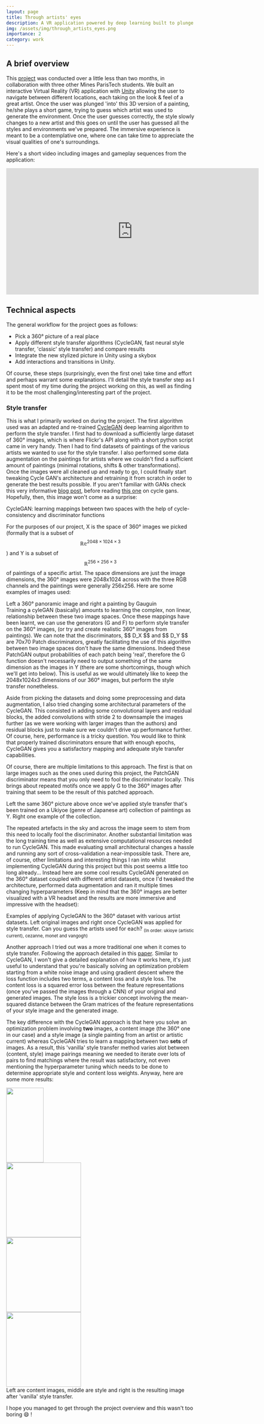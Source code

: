 ```yaml
---
layout: page
title: Through artists' eyes
description: A VR application powered by deep learning built to plunge users into the fascinating worlds of Van Gogh, Kirchner, Monet and many others.
img: /assets/img/through_artists_eyes.png
importance: 2
category: work
---
```


## A brief overview 
This [project](https://github.com/SebastianPartarrieu/MOVIE_Projet) was conducted over a little less than two months, in collaboration with three other Mines ParisTech students. We built an interactive Virtual Reality (VR) application with [Unity](https://unity.com/) allowing the user to navigate between different locations, each taking on the look & feel of a great artist. Once the user was plunged 'into' this 3D version of a painting, he/she plays a short game, trying to guess which artist was used to generate the environment. Once the user guesses correctly, the style slowly changes to a new artist and this goes on until the user has guessed all the styles and environments we've prepared. The immersive experience is meant to be a contemplative one, where one can take time to appreciate the visual qualities of one's surroundings.

Here's a short video including images and gameplay sequences from the application: 
<div class="row">
    <div class="col-sm mt-3 mt-md-0">
    <iframe height=338 width=676 src="https://www.youtube.com/embed/FhrUkyMkoBw" frameborder="0" allow="accelerometer; autoplay; clipboard-write; encrypted-media; gyroscope; picture-in-picture" allowfullscreen></iframe>
    </div>
</div>

## Technical aspects
The general workflow for the project goes as follows: 
- Pick a 360° picture of a real place
- Apply different style transfer algorithms (CycleGAN, fast neural style transfer, 'classic' style transfer) and compare results
- Integrate the new stylized picture in Unity using a skybox
- Add interactions and transitions in Unity.

Of course, these steps (surprisingly, even the first one) take time and effort and perhaps warrant some explanations. I'll detail the style transfer step as I spent most of my time during the project working on this, as well as finding it to be the most challenging/interesting part of the project.

### Style transfer
This is what I primarily worked on during the project. The first algorithm used was an adapted and re-trained [CycleGAN](https://github.com/junyanz/pytorch-CycleGAN-and-pix2pix) deep learning algorithm to perform the style transfer. I first had to download a sufficiently large dataset of 360° images, which is where Flickr's API along with a short python script came in very handy. Then I had to find datasets of paintings of the various artists we wanted to use for the style transfer. I also performed some data augmentation on the paintings for artists where we couldn't find a sufficient amount of paintings (minimal rotations, shifts & other transformations). Once the images were all cleaned up and ready to go, I could finally start tweaking Cycle GAN's architecture and retraining it from scratch in order to generate the best results possible. If you aren't familiar with GANs check this very informative [blog post](https://towardsdatascience.com/understanding-generative-adversarial-networks-gans-cd6e4651a29), before reading [this one](https://machinelearningmastery.com/what-is-cyclegan/) on cycle gans. Hopefully, then, this image won't come as a surprise:

<div class="row">
    <div class="col-sm mt-3 mt-md-0">
        <img class="img-fluid rounded z-depth-1" src="{{ '/assets/img/cycle_gan.png' | relative_url }}" alt="" title="example image"/>
    </div>
</div>
<div class="caption">
    CycleGAN: learning mappings between two spaces with the help of cycle-consistency and discriminator functions
</div>

For the purposes of our project, X is the space of 360° images we picked (formally that is a subset of $$ \mathbb{Re}^{2048\times1024\times3} $$) and Y is a subset of $$ \mathbb{R}^{256\times256\times3} $$ of paintings of a specific artist. The space dimensions are just the image dimensions, the 360° images were 2048x1024 across with the three RGB channels and the paintings were generally 256x256. Here are some examples of images used: 

<div class="row justify-content-sm-center">
    <div class="col-sm-8 mt-3 mt-md-0">
        <img class="img-fluid rounded z-depth-1" src="{{ '/assets/img/ok_miami1.jpeg' | relative_url }}" alt="" title="example image"/>
    </div>
    <div class="col-sm-4 mt-3 mt-md-0">
        <img class="img-fluid rounded z-depth-1" src="{{ '/assets/img/cezanne.jpg' | relative_url }}" alt="" title="example image"/>
    </div>
</div>
<div class="caption">
    Left a 360° panoramic image and right a painting by Gauguin
</div>
Training a cyleGAN (basically) amounts to learning the complex, non linear, relationship between these two image spaces. Once these mappings have been learnt, we can use the generators (G and F) to perform style transfer on the 360° images, (or try and create realistic 360° images from paintings). We can note that the discriminators, $$ D_X $$ and $$ D_Y $$ are 70x70 Patch discriminators, greatly facilitating the use of this algorithm between two image spaces don't have the same dimensions. Indeed these PatchGAN output probabilities of each patch being 'real', therefore the G function doesn't necessarily need to output something of the same dimension as the images in Y (there are some shortcomings, though which we'll get into below). This is useful as we would ultimately like to keep the 2048x1024x3 dimensions of our 360° images, but perform the style transfer nonetheless.

Aside from picking the datasets and doing some preprocessing and data augmentation, I also tried changing some architectural parameters of the CycleGAN. This consisted in adding some convolutional layers and residual blocks, the added convolutions with stride 2 to downsample the images further (as we were working with larger images than the authors) and residual blocks just to make sure we couldn't drive up performance further. Of course, here, performance is a tricky question. You would like to think that properly trained discriminators ensure that with enough epochs, CycleGAN gives you a satisfactory mapping and adequate style transfer capabilities.

Of course, there are multiple limitations to this approach. The first is that on large images such as the ones used during this project, the PatchGAN discriminator means that you only need to fool the discriminator locally. This brings about repeated motifs once we apply G to the 360° images after training that seem to be the result of this patched approach.
<div class="row justify-content-sm-center">
    <div class="col-sm-8 mt-3 mt-md-0">
        <img class="img-fluid rounded z-depth-1" src="{{ '/assets/img/ok_miami1_fake_ukiyoe.png' | relative_url }}" alt="" title="example image"/>
    </div>
    <div class="col-sm-4 mt-3 mt-md-0">
        <img class="img-fluid rounded z-depth-1" src="{{ '/assets/img/ukiyoe_example.jpg' | relative_url }}" alt="" title="example image"/>
    </div>
</div>
<div class="caption">
    Left the same 360° picture above once we've applied style transfer that's been trained on a Ukiyoe (genre of Japanese art) collection of paintings as Y. Right one example of the collection.
</div>

The repeated artefacts in the sky and across the image seem to stem from this need to locally fool the discriminator. Another substantial limitation was the long training time as well as extensive computational resources needed to run CycleGAN. This made evaluating small architectural changes a hassle and running any sort of cross-validation a near-impossible task. There are, of course, other limitations and interesting things I ran into whilst implementing CycleGAN during this project but this post seems a little too long already... Instead here are some cool results CycleGAN generated on the 360° dataset coupled with different artist datasets, once I'd tweaked the architecture, performed data augmentation and ran it multiple times changing hyperparameters (Keep in mind that the 360° images are better visualized with a VR headset and the results are more immersive and impressive with the headset):


<div class="row justify-content-sm-center">
    <div class="col-sm-6 mt-3 mt-md-0">
        <img class="img-fluid rounded z-depth-1" src="{{ '/assets/img/ok_mountain1.jpg' | relative_url }}" alt="" title="example image"/>
    </div>
    <div class="col-sm-6 mt-3 mt-md-0">
        <img class="img-fluid rounded z-depth-1" src="{{ '/assets/img/ok_mountain1_fake_ukiyoe.png' | relative_url }}" alt="" title="example image"/>
    </div>
</div>
<div class="row justify-content-sm-center">
    <div class="col-sm-6 mt-3 mt-md-0">
        <img class="img-fluid rounded z-depth-1" src="{{ '/assets/img/ok_eso5.jpg' | relative_url }}" alt="" title="example image"/>
    </div>
    <div class="col-sm-6 mt-3 mt-md-0">
        <img class="img-fluid rounded z-depth-1" src="{{ '/assets/img/ok_eso5_fake_cezanne.png' | relative_url }}" alt="" title="example image"/>
    </div>
</div>
<div class="row justify-content-sm-center">
    <div class="col-sm-6 mt-3 mt-md-0">
        <img class="img-fluid rounded z-depth-1" src="{{ '/assets/img/ok_paysage_52.jpg' | relative_url }}" alt="" title="example image"/>
    </div>
    <div class="col-sm-6 mt-3 mt-md-0">
        <img class="img-fluid rounded z-depth-1" src="{{ '/assets/img/ok_paysage_52_fake_monet_test.png' | relative_url }}" alt="" title="example image"/>
    </div>
</div>
<div class="row justify-content-sm-center">
    <div class="col-sm-6 mt-3 mt-md-0">
        <img class="img-fluid rounded z-depth-1" src="{{ '/assets/img/ok_pont1.jpeg' | relative_url }}" alt="" title="example image"/>
    </div>
    <div class="col-sm-6 mt-3 mt-md-0">
        <img class="img-fluid rounded z-depth-1" src="{{ '/assets/img/ok_pont1_fake_vangogh.png' | relative_url }}" alt="" title="example image"/>
    </div>
</div>
<div class="caption">
    Examples of applying CycleGAN to the 360° dataset with various artist datasets. Left original images and right once CycleGAN was applied for style transfer. Can you guess the artists used for each? <sub>(In order: ukioye (artistic current), cezanne, monet and vangogh)</sub>
</div>

Another approach I tried out was a more traditional one when it comes to style transfer. Following the approach detailed in this [paper](https://arxiv.org/pdf/1508.06576.pdf). Similar to CycleGAN, I won't give a detailed explanation of how it works here, it's just useful to understand that you're basically solving an optimization problem starting from a white noise image and using gradient descent where the loss function includes two terms, a content loss and a style loss. The content loss is a squared error loss between the feature representations (once you've passed the images through a CNN) of your original and generated images. The style loss is a trickier concept involving the mean-squared distance between the Gram matrices of the feature representations of your style image and the generated image.

The key difference with the CycleGAN approach is that here you solve an optimization problem involving **two** images, a content image (the 360° one in our case) and a style image (a single painting from an artist or artistic current) whereas CycleGAN tries to learn a mapping between two **sets** of images. As a result, this 'vanilla' style transfer method varies alot between (content, style) image pairings meaning we needed to iterate over lots of pairs to find matchings where the result was satisfactory, not even mentioning the hyperparameter tuning which needs to be done to determine appropriate style and content loss weights. Anyway, here are some more results:

<div class="row">
    <div class="col-sm mt-3 mt-md-0">
        <img class="img-fluid rounded z-depth-1" src="{{ '/assets/img/ok_lombard_street.jpeg' | relative_url }}" alt="" title="example image"/>
    </div>
    <div class="col-sm mt-3 mt-md-0">
        <img class="img-fluid rounded z-depth-1" src="{{ '/assets/img/munch_scream_resized.jpg' | relative_url }}" alt="" title="example image" width="100" height="200"/>
    </div>
    <div class="col-sm mt-3 mt-md-0">
        <img class="img-fluid rounded z-depth-1" src="{{ '/assets/img/lombard_munch1.jpg' | relative_url }}" alt="" title="example image"/>
    </div>
</div>
<div class="row">
    <div class="col-sm mt-3 mt-md-0">
        <img class="img-fluid rounded z-depth-1" src="{{ '/assets/img/ok_miami1.jpeg' | relative_url }}" alt="" title="example image"/>
    </div>
    <div class="col-sm mt-3 mt-md-0">
        <img class="img-fluid rounded z-depth-1" src="{{ '/assets/img/hokusai_style.jpg' | relative_url }}" alt="" title="example image" width="200" height="200"/>
    </div>
    <div class="col-sm mt-3 mt-md-0">
        <img class="img-fluid rounded z-depth-1" src="{{ '/assets/img/3_HOKUSAI.jpg' | relative_url }}" alt="" title="example image"/>
    </div>
</div>
<div class="row">
    <div class="col-sm mt-3 mt-md-0">
        <img class="img-fluid rounded z-depth-1" src="{{ '/assets/img/360_landscape_53.jpg' | relative_url }}" alt="" title="example image"/>
    </div>
    <div class="col-sm mt-3 mt-md-0">
        <img class="img-fluid rounded z-depth-1" src="{{ '/assets/img/gauguin_resized_resized_65.jpg' | relative_url }}" alt="" title="example image" width="200" height="200"/>
    </div>
    <div class="col-sm mt-3 mt-md-0">
        <img class="img-fluid rounded z-depth-1" src="{{ '/assets/img/arbre_gauguin_2.jpg' | relative_url }}" alt="" title="example image"/>
    </div>
</div>
<div class="row">
    <div class="col-sm mt-3 mt-md-0">
        <img class="img-fluid rounded z-depth-1" src="{{ '/assets/img/360_landscape_174.jpg' | relative_url }}" alt="" title="example image"/>
    </div>
    <div class="col-sm mt-3 mt-md-0">
        <img class="img-fluid rounded z-depth-1" src="{{ '/assets/img/renoir_style.jpg' | relative_url }}" alt="" title="example image" width="200" height="200"/>
    </div>
    <div class="col-sm mt-3 mt-md-0">
        <img class="img-fluid rounded z-depth-1" src="{{ '/assets/img/fontaine_renoir.jpg' | relative_url }}" alt="" title="example image"/>
    </div>
</div>
<div class="caption">
    Left are content images, middle are style and right is the resulting image after 'vanilla' style transfer.
</div>


I hope you managed to get through the project overview and this wasn't too boring :smile: ! 